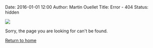 Date: 2016-01-01 12:00
Author: Martin Ouellet
Title: Error - 404
Status: hidden

![ ](/images/logo.png)

Sorry, the page you are looking for can't be found. 

[Return to home](/)